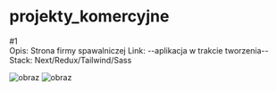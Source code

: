 # projekty_komercyjne

#1 <br>
Opis: Strona firmy spawalniczej
Link: --aplikacja w trakcie tworzenia--
Stack: Next/Redux/Tailwind/Sass

![obraz](https://github.com/TheSinOfGreed/projekty_komercyjne/assets/80159294/7efc45f8-4e6f-433d-b05a-b6c7e613b268)
![obraz](https://github.com/TheSinOfGreed/projekty_komercyjne/assets/80159294/f5725721-322d-492a-9b31-29c555eb05d3)
